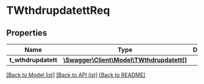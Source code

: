 # TWthdrupdatettReq

## Properties
Name | Type | Description | Notes
------------ | ------------- | ------------- | -------------
**t_wthdrupdatett** | [**\Swagger\Client\Model\TWthdrupdatett[]**](TWthdrupdatett.md) |  | [optional] 

[[Back to Model list]](../README.md#documentation-for-models) [[Back to API list]](../README.md#documentation-for-api-endpoints) [[Back to README]](../README.md)



